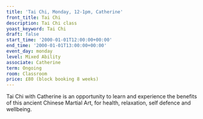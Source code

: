 ```yaml
---
title: 'Tai Chi, Monday, 12-1pm, Catherine'
front_title: Tai Chi
description: Tai Chi class
yoast_keyword: Tai Chi
draft: false
start_time: '2000-01-01T12:00:00+00:00'
end_time: '2000-01-01T13:00:00+00:00'
event_day: monday
level: Mixed Ability
associate: Catherine
term: Ongoing
room: Classroom
price: £80 (block booking 8 weeks)
---
```

Tai Chi with Catherine is an opportunity to learn and experience the benefits of this ancient Chinese Martial Art, for health, relaxation, self defence and wellbeing.
